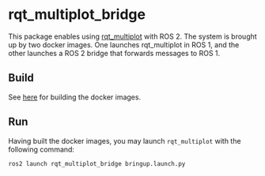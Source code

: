 # rqt_multiplot_bridge

This package enables using [rqt_multiplot](https://github.com/ANYbotics/rqt_multiplot_plugin)
with ROS 2. The system is brought up by two docker images. One launches rqt_multiplot
in ROS 1, and the other launches a ROS 2 bridge that forwards messages to ROS 1.


## Build

See [here](docker/README.md) for building the docker images.


## Run

Having built the docker images, you may launch `rqt_multiplot` with the following command:

```bash
ros2 launch rqt_multiplot_bridge bringup.launch.py
```
